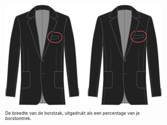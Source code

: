 
![Borstzakbreedte](chestpocketwidth.svg)

De breedte van de borstzak, uitgedrukt als een percentage van je borstomtrek.
